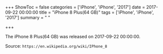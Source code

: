+++
ShowToc = false
categories = ['iPhone', 'iPhone', '2017']
date = 2017-09-22 00:00:00
title = "iPhone 8 Plus(64 GB)"
tags = ['iPhone', 'iPhone', '2017']
summary = " "

+++

The iPhone 8 Plus(64 GB) was released on 2017-09-22 00:00:00.

Source: `https://en.wikipedia.org/wiki/IPhone_8`


